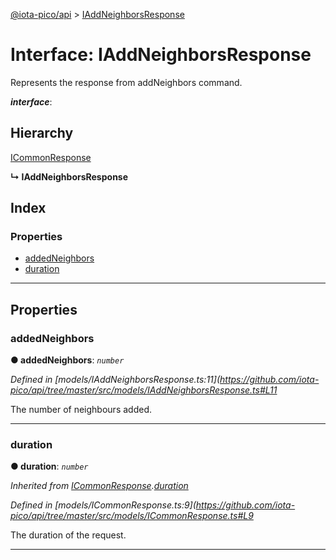 [@iota-pico/api](../README.md) > [IAddNeighborsResponse](../interfaces/iaddneighborsresponse.md)

# Interface: IAddNeighborsResponse

Represents the response from addNeighbors command.

*__interface__*: 

## Hierarchy

 [ICommonResponse](icommonresponse.md)

**↳ IAddNeighborsResponse**

## Index

### Properties

* [addedNeighbors](iaddneighborsresponse.md#addedneighbors)
* [duration](iaddneighborsresponse.md#duration)

---

## Properties

<a id="addedneighbors"></a>

###  addedNeighbors

**● addedNeighbors**: *`number`*

*Defined in [models/IAddNeighborsResponse.ts:11](https://github.com/iota-pico/api/tree/master/src/models/IAddNeighborsResponse.ts#L11*

The number of neighbours added.

___
<a id="duration"></a>

###  duration

**● duration**: *`number`*

*Inherited from [ICommonResponse](icommonresponse.md).[duration](icommonresponse.md#duration)*

*Defined in [models/ICommonResponse.ts:9](https://github.com/iota-pico/api/tree/master/src/models/ICommonResponse.ts#L9*

The duration of the request.

___

